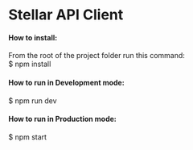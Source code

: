 # Stellar API Client

#### How to install:
From the root of the project folder run this command:   
$ npm install   

#### How to run in Development mode:
$ npm run dev   

#### How to run in Production mode:
$ npm start   
